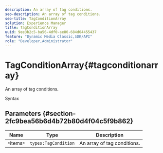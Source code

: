 ```yaml
---
description: An array of tag conditions.
seo-description: An array of tag conditions.
seo-title: TagConditionArray
solution: Experience Manager
title: TagConditionArray
uuid: 9ee3b2c5-ba56-4df0-ae80-684d04455437
feature: "Dynamic Media Classic,SDK/API"
role: "Developer,Administrator"
---
```


# TagConditionArray{#tagconditionarray}

An array of tag conditions.

 Syntax 

## Parameters {#section-2fc9bea56b6d4b72b80d4f04c5f9b862}

|  Name  | Type  | Description  |
|---|---|---|
|  `*`items`*`  | `types:TagCondition`  | An array of tag conditions.  |

